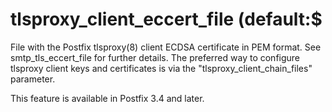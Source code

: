 # tlsproxy_client_eccert_file (default:$ 

 File with the Postfix tlsproxy(8) client ECDSA certificate in PEM
format. See smtp_tls_eccert_file for further details. The preferred way
to configure tlsproxy client keys and certificates is via the
"tlsproxy_client_chain_files" parameter. 

 This feature is available in Postfix 3.4 and later. 


